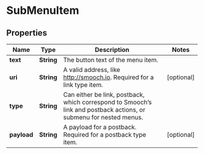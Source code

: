 
# SubMenuItem

## Properties
Name | Type | Description | Notes
------------ | ------------- | ------------- | -------------
**text** | **String** | The button text of the menu item. | 
**uri** | **String** | A valid address, like http://smooch.io. Required for a link type item. |  [optional]
**type** | **String** | Can either be link, postback, which correspond to Smooch’s link and postback actions, or submenu for nested menus. | 
**payload** | **String** | A payload for a postback. Required for a postback type item. |  [optional]



